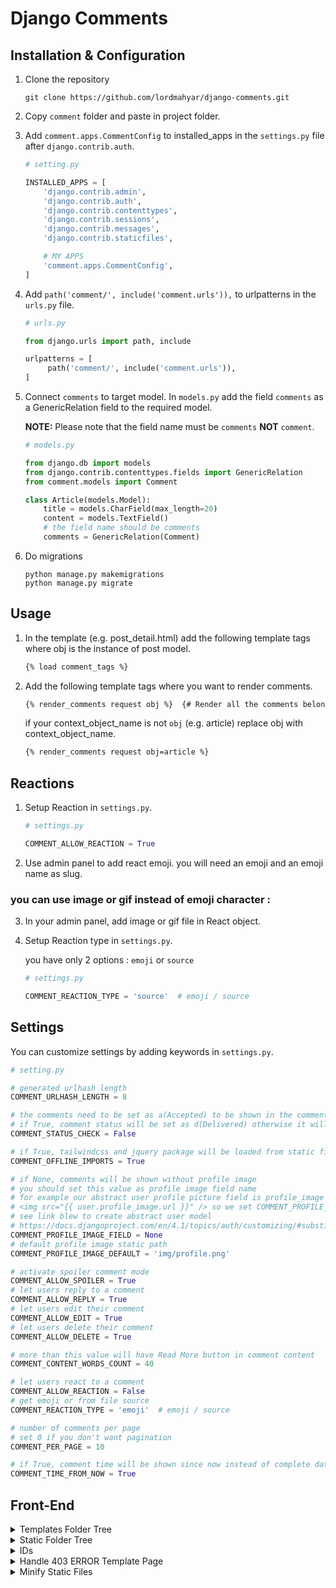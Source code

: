 # Django Comments

## Installation & Configuration

1. Clone the repository

   ```shell
   git clone https://github.com/lordmahyar/django-comments.git
   ```

2. Copy `comment` folder and paste in project folder.
3. Add `comment.apps.CommentConfig` to installed_apps in the `settings.py` file after `django.contrib.auth`.

   ```python
   # setting.py
   
   INSTALLED_APPS = [
       'django.contrib.admin',
       'django.contrib.auth',
       'django.contrib.contenttypes',
       'django.contrib.sessions',
       'django.contrib.messages',
       'django.contrib.staticfiles',
   
       # MY APPS
       'comment.apps.CommentConfig',
   ]
   ```

4. Add `path('comment/', include('comment.urls')),` to urlpatterns in the `urls.py` file.

   ```python
   # urls.py

   from django.urls import path, include

   urlpatterns = [
        path('comment/', include('comment.urls')),
   ]
   ```

5. Connect `comments` to target model. In `models.py` add the field `comments` as a GenericRelation field to the
   required model.

   **NOTE:** Please note that the field name must be `comments` **NOT** `comment`.

   ```python
   # models.py
   
   from django.db import models
   from django.contrib.contenttypes.fields import GenericRelation
   from comment.models import Comment
   
   class Article(models.Model):
       title = models.CharField(max_length=20)
       content = models.TextField()
       # the field name should be comments
       comments = GenericRelation(Comment)

   ```

6. Do migrations
   ```shell
   python manage.py makemigrations
   python manage.py migrate
   ```

## Usage

1. In the template (e.g. post_detail.html) add the following template tags where obj is the instance of post model.
   ```html
   {% load comment_tags %}
   ```

2. Add the following template tags where you want to render comments.
   ```html
   {% render_comments request obj %}  {# Render all the comments belong to the passed object "obj" #}
   ```
   if your context_object_name is not `obj` (e.g. article) replace obj with context_object_name.
   ```html
   {% render_comments request obj=article %}
   ```

## Reactions

1. Setup Reaction in `settings.py`.
   ```python
   # settings.py
   
   COMMENT_ALLOW_REACTION = True
   ```
2. Use admin panel to add react emoji. you will need an emoji and an emoji name as slug.

### you can use image or gif instead of emoji character :

3. In your admin panel, add image or gif file in React object.
4. Setup Reaction type in `settings.py`.

   you have only 2 options : `emoji` or `source`
   ```python
   # settings.py
   
   COMMENT_REACTION_TYPE = 'source'  # emoji / source
   ```

## Settings

You can customize settings by adding keywords in `settings.py`.

```python
# setting.py

# generated urlhash length
COMMENT_URLHASH_LENGTH = 8

# the comments need to be set as a(Accepted) to be shown in the comments list.
# if True, comment status will be set as d(Delivered) otherwise it will be set as a(Accepted).
COMMENT_STATUS_CHECK = False

# if True, tailwindcss and jquery package will be loaded from static files.
COMMENT_OFFLINE_IMPORTS = True

# if None, comments will be shown without profile image
# you should set this value as profile image field name
# for example our abstract user profile picture field is profile_image
# <img src="{{ user.profile_image.url }}" /> so we set COMMENT_PROFILE_IMAGE_FIELD = 'profile.image'
# see link blew to create abstract user model
# https://docs.djangoproject.com/en/4.1/topics/auth/customizing/#substituting-a-custom-user-model
COMMENT_PROFILE_IMAGE_FIELD = None
# default profile image static path
COMMENT_PROFILE_IMAGE_DEFAULT = 'img/profile.png'

# activate spoiler comment mode 
COMMENT_ALLOW_SPOILER = True
# let users reply to a comment  
COMMENT_ALLOW_REPLY = True
# let users edit their comment  
COMMENT_ALLOW_EDIT = True
# let users delete their comment  
COMMENT_ALLOW_DELETE = True

# more than this value will have Read More button in comment content
COMMENT_CONTENT_WORDS_COUNT = 40

# let users react to a comment  
COMMENT_ALLOW_REACTION = False
# get emoji or from file source  
COMMENT_REACTION_TYPE = 'emoji'  # emoji / source

# number of comments per page
# set 0 if you don't want pagination
COMMENT_PER_PAGE = 10

# if True, comment time will be shown since now instead of complete datetime
COMMENT_TIME_FROM_NOW = True
```

## Front-End

<details>
<summary>Templates Folder Tree</summary>
<p>

```text
templates
   ├── comment
   │    ├── comments.html
   │    ├── comment_list.html
   │    ├── comment_counter.html
   │    ├── comment_body.html
   │    ├── comment_reactions.html
   │    └── object_info.html
   │
   ├── forms
   │    ├── comment_form_create.html
   │    ├── comment_form_reply.html
   │    ├── comment_form_edit.html
   │    └── comment_form_delete.html
   │
   ├── icons
   │    ├── icon_arrow_backward.html
   │    ├── icon_arrow_forward.html
   │    ├── icon_delete.html
   │    ├── icon_dots.html
   │    ├── icon_down.html
   │    ├── icon_edit.html
   │    ├── icon_eye.html
   │    ├── icon_eye_off.html
   │    └── icon_up.html
   │
   └── utils
        ├── comment_list_pagination.html
        ├── comment_list_loader.html
        ├── comment_list_empty.html
        ├── IMPORTS.html
        └── SCRIPTS.html
```

</p>
</details>


<details>
<summary>Static Folder Tree</summary>
<p>

```text
static
   ├── css
   │    ├── style.css
   │    └── style.min.css
   ├── img
   │    └── profile.png
   └── js
        ├── comment.js
        ├── comment.min.js
        └── jquery.min.js
```

</p>
</details>


<details>
<summary>IDs</summary>
<p>

```text
#comments
   ├── #comment-modal
   ├── #comment-list
   ├── #comment-react-list
   │
   ├── #comment-{urlhash}
   │
   ├── forms
   │    ├── #form-comment-create
   │    ├── #form-comment-edit-{urlhash}
   │    ├── #form-comment-delete-{urlhash}
   │    ├── #form-comment-reply-{urlhash}
   │    └── #form-comment-react-{urlhash}
   │
   └── toggles
        ├── #toggle-spoiler-{urlhash}
        ├── #toggle-edit-{urlhash}
        ├── #toggle-reply-{urlhash}
        └── #toggle-more-{urlhash}
```

</p>
</details>


<details><summary>Handle 403 ERROR Template Page</summary>
<p>

1. Create `403.html` in your template path.
2. Add custom view in `views.py`.
   ```python
   # views.py
   from django.shortcuts import render
   def custom_error_403(request, exception):
       return render(request, '403.html', {'exception': exception})
   ```
3. Add handler403 in your project `urls.py`
   ```python
   # urls.py
   handler403 = 'my_project.views.custom_error_403'
   ```

</p>
</details>


<details>
<summary>Minify Static Files</summary>
<p>

1. Installation
   ```shell
   npm i minify -g
   ```
2. Usage
   ```shell
   npm static/css/style.css > static/css/style.min.css
   npm static/js/comment.js > static/js/comment.min.js
   ```

</p>
</details>
